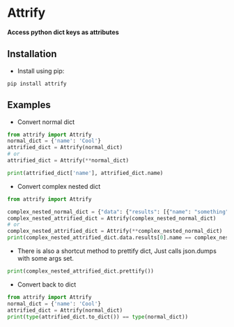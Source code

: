 # Attrify
**Access python dict keys as attributes**

## Installation

- Install using pip:
```
pip install attrify
```

## Examples

- Convert normal dict
```python
from attrify import Attrify
normal_dict = {'name': 'Cool'}
attrified_dict = Attrify(normal_dict)
# or
attrified_dict = Attrify(**normal_dict)

print(attrified_dict['name'], attrified_dict.name)
```
- Convert complex nested dict
```python
from attrify import Attrify

complex_nested_normal_dict = {"data": {"results": [{"name": "something"}, {"name": "anything"}]}}
complex_nested_attrified_dict = Attrify(complex_nested_normal_dict)
# or
complex_nested_attrified_dict = Attrify(**complex_nested_normal_dict)
print(complex_nested_attrified_dict.data.results[0].name == complex_nested_normal_dict['data']['results'][0]['name'])
```
- There is also a shortcut method to prettify dict, Just calls json.dumps with some args set.
```python
print(complex_nested_attrified_dict.prettify())
```
- Convert back to dict
```python
from attrify import Attrify
normal_dict = {'name': 'Cool'}
attrified_dict = Attrify(normal_dict)
print(type(attrified_dict.to_dict()) == type(normal_dict))
```
